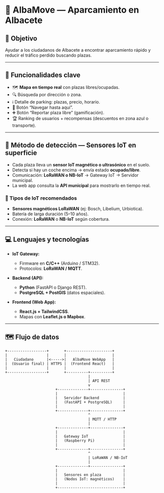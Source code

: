 # 🚗 AlbaMove — Aparcamiento en Albacete

## 🎯 Objetivo
Ayudar a los ciudadanos de Albacete a encontrar aparcamiento rápido y reducir el tráfico perdido buscando plazas.

---

## 📌 Funcionalidades clave
- 🗺️ **Mapa en tiempo real** con plazas libres/ocupadas.  
- 🔍 Búsqueda por dirección o zona.  
- ℹ️ Detalle de parking: plazas, precio, horario.  
- 🧭 Botón “Navegar hasta aquí”.  
- ➕ Botón “Reportar plaza libre” (gamificación).  
- 🏆 Ranking de usuarios + recompensas (descuentos en zona azul o transporte).  

---

## 🔎 Método de detección — Sensores IoT en superficie
- Cada plaza lleva un **sensor IoT magnético o ultrasónico** en el suelo.  
- Detecta si hay un coche encima → envía estado **ocupado/libre**.  
- Comunicación: **LoRaWAN o NB-IoT** → Gateway IoT → Servidor municipal.  
- La web app consulta la **API municipal** para mostrarlo en tiempo real.  

### 🔧 Tipos de IoT recomendados
- **Sensores magnéticos LoRaWAN** (ej: Bosch, Libelium, Urbiotica).  
- Batería de larga duración (5–10 años).  
- Conexión: **LoRaWAN** o **NB-IoT** según cobertura.  

---

## 💻 Lenguajes y tecnologías
- **IoT Gateway:**  
  - Firmware en **C/C++** (Arduino / STM32).  
  - Protocolos: **LoRaWAN / MQTT**.  

- **Backend (API):**  
  - **Python** (FastAPI o Django REST).  
  - **PostgreSQL + PostGIS** (datos espaciales).  

- **Frontend (Web App):**  
  - **React.js + TailwindCSS**.  
  - Mapas con **Leaflet.js o Mapbox**.  

---

## 🗺️ Flujo de datos
```
+------------------+       +---------------------+
|                  |       |                     |
|   Ciudadano      |<----->|   AlbaMove WebApp   |
|  (Usuario final) | HTTPS |  (Frontend React)   |
|                  |       |                     |
+------------------+       +----------+----------+
                                      |
                                      | API REST
                                      v
                       +--------------+---------------+
                       |                              |
                       |   Servidor Backend           |
                       |   (FastAPI + PostgreSQL)     |
                       |                              |
                       +--------------+---------------+
                                      ^
                                      | MQTT / HTTP
                                      |
                       +--------------+---------------+
                       |                              |
                       |   Gateway IoT                |
                       |   (Raspberry Pi)             |
                       |                              |
                       +--------------+---------------+
                                      ^
                                      | LoRaWAN / NB-IoT
                                      |
                       +--------------+---------------+
                       |                              |
                       |   Sensores en plaza          |
                       |   (Nodos IoT: magnéticos)    |
                       |                              |
                       +------------------------------+
